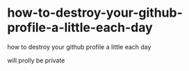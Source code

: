 # how-to-destroy-your-github-profile-a-little-each-day
how to destroy your github profile a little each day

will prolly be private
